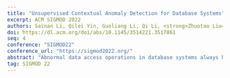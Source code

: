 ```yaml
---
title: "Unsupervised Contextual Anomaly Detection for Database Systems"
excerpt: ACM SIGMOD 2022
authors: Sainan Li, Qilei Yin, Guoliang Li, Qi Li, <strong>Zhuotao Liu</strong>, Jinwei Zhu
doi: https://dl.acm.org/doi/abs/10.1145/3514221.3517861
seq: 4
conference: "SIGMOD22"
conference_url: "https://sigmod2022.org/"
abstract: "Abnormal data access operations in database systems always hap-pen, which are typically incurred by misoperations or attacks, though these systems are enforced with strict access control policies. However, prior arts only focus on detecting abnormal data accesses by utilizing known attack patterns or identifying behaviors significantly deviated from normal behaviors. They cannot capture stealthy abnormal data access operations that are similar to normal ones. In this paper, we propose a novel unsupervised anomaly detection system UCAD, which aims to detect abnormal data access operations, by comparing operation's semantics with their contextual intent. However, it is non-trivial to obtain accurate semantics of operations for intent analysis because (i) the same operation may exhibit diverse semantics under different operation contexts and (ii) different operation sequences could have identical semantics due to heterogeneous user access patterns. To address this issue, we develop a new transformer model called Trans-DAS for UCAD. Trans-DAS learns the semantics of individual operations by utilizing the attention mechanism that analyzes the relevance between any pair of operations in sequence, and captures the contextual intent of operations inferred from the contexts. Specifically, Trans-DAS utilizes a particular embedding layer to embed the semantics of individual operations without the operation order information and a masking mechanism that allows Trans-DAS to learn the semantics according to the bidirectional contexts. Also, we define a new training objective for Trans-DAS to enlarge the difference among the embedded semantics. Furthermore, in order to effectively utilize Trans-DAS for detection, we develop two modules in UCAD, i.e., a data preprocessing module that allows Trans-DAS to accurately learn the normal semantic information by removing noisy data, and an anomaly detection module that learns the semantic information for intent comparison. We evaluate the performance of UCAD on real-world data traces under different settings (e.g., varied parameters and hybrid datasets). The results demonstrate that UCAD achieves the average F1-score of 0.94 in two scenarios, which significantly outperform baselines, and shows robustness to hybrid data and good transferability to different tasks."
tag: SIGMOD 22
---
```

